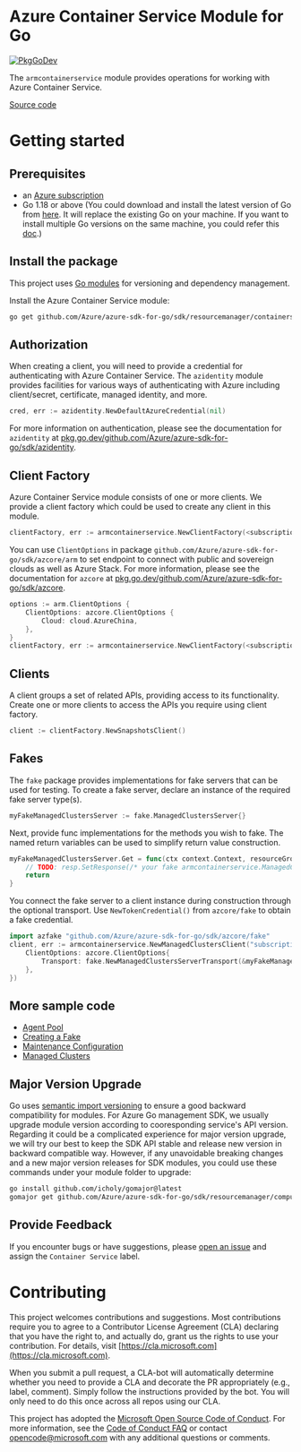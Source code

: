 # Azure Container Service Module for Go

[![PkgGoDev](https://pkg.go.dev/badge/github.com/Azure/azure-sdk-for-go/sdk/resourcemanager/containerservice/armcontainerservice/v2)](https://pkg.go.dev/github.com/Azure/azure-sdk-for-go/sdk/resourcemanager/containerservice/armcontainerservice/v2)

The `armcontainerservice` module provides operations for working with Azure Container Service.

[Source code](https://github.com/Azure/azure-sdk-for-go/tree/main/sdk/resourcemanager/containerservice/armcontainerservice)

# Getting started

## Prerequisites

- an [Azure subscription](https://azure.microsoft.com/free/)
- Go 1.18 or above (You could download and install the latest version of Go from [here](https://go.dev/doc/install). It will replace the existing Go on your machine. If you want to install multiple Go versions on the same machine, you could refer this [doc](https://go.dev/doc/manage-install).)

## Install the package

This project uses [Go modules](https://github.com/golang/go/wiki/Modules) for versioning and dependency management.

Install the Azure Container Service module:

```sh
go get github.com/Azure/azure-sdk-for-go/sdk/resourcemanager/containerservice/armcontainerservice/v2
```

## Authorization

When creating a client, you will need to provide a credential for authenticating with Azure Container Service.  The `azidentity` module provides facilities for various ways of authenticating with Azure including client/secret, certificate, managed identity, and more.

```go
cred, err := azidentity.NewDefaultAzureCredential(nil)
```

For more information on authentication, please see the documentation for `azidentity` at [pkg.go.dev/github.com/Azure/azure-sdk-for-go/sdk/azidentity](https://pkg.go.dev/github.com/Azure/azure-sdk-for-go/sdk/azidentity).

## Client Factory

Azure Container Service module consists of one or more clients. We provide a client factory which could be used to create any client in this module.

```go
clientFactory, err := armcontainerservice.NewClientFactory(<subscription ID>, cred, nil)
```

You can use `ClientOptions` in package `github.com/Azure/azure-sdk-for-go/sdk/azcore/arm` to set endpoint to connect with public and sovereign clouds as well as Azure Stack. For more information, please see the documentation for `azcore` at [pkg.go.dev/github.com/Azure/azure-sdk-for-go/sdk/azcore](https://pkg.go.dev/github.com/Azure/azure-sdk-for-go/sdk/azcore).

```go
options := arm.ClientOptions {
    ClientOptions: azcore.ClientOptions {
        Cloud: cloud.AzureChina,
    },
}
clientFactory, err := armcontainerservice.NewClientFactory(<subscription ID>, cred, &options)
```

## Clients

A client groups a set of related APIs, providing access to its functionality.  Create one or more clients to access the APIs you require using client factory.

```go
client := clientFactory.NewSnapshotsClient()
```

## Fakes
The `fake` package provides implementations for fake servers that can be used for testing.
To create a fake server, declare an instance of the required fake server type(s).
```go
myFakeManagedClustersServer := fake.ManagedClustersServer{}
```
Next, provide func implementations for the methods you wish to fake.
The named return variables can be used to simplify return value construction.
```go
myFakeManagedClustersServer.Get = func(ctx context.Context, resourceGroupName string, resourceName string, options *armcontainerservice.ManagedClustersClientGetOptions) (resp azfake.Responder[armcontainerservice.ManagedClustersClientGetResponse], errResp azfake.ErrorResponder) {
	// TODO: resp.SetResponse(/* your fake armcontainerservice.ManagedClustersClientGetResponse response */)
	return
}
```
You connect the fake server to a client instance during construction through the optional transport.
Use `NewTokenCredential()` from `azcore/fake` to obtain a fake credential.
```go
import azfake "github.com/Azure/azure-sdk-for-go/sdk/azcore/fake"
client, err := armcontainerservice.NewManagedClustersClient("subscriptionID", azfake.NewTokenCredential(), &arm.ClientOptions{
	ClientOptions: azcore.ClientOptions{
		Transport: fake.NewManagedClustersServerTransport(&myFakeManagedClustersServer),
	},
})
```

## More sample code

- [Agent Pool](https://aka.ms/azsdk/go/mgmt/samples?path=sdk/resourcemanager/containerservice/agent_pool)
- [Creating a Fake](./fake_example_test.go)
- [Maintenance Configuration](https://aka.ms/azsdk/go/mgmt/samples?path=sdk/resourcemanager/containerservice/maintenance_configurations)
- [Managed Clusters](https://aka.ms/azsdk/go/mgmt/samples?path=sdk/resourcemanager/containerservice/managed_clusters)

## Major Version Upgrade

Go uses [semantic import versioning](https://github.com/golang/go/wiki/Modules#semantic-import-versioning) to ensure a good backward compatibility for modules. For Azure Go management SDK, we usually upgrade module version according to cooresponding service's API version. Regarding it could be a complicated experience for major version upgrade, we will try our best to keep the SDK API stable and release new version in backward compatible way. However, if any unavoidable breaking changes and a new major version releases for SDK modules, you could use these commands under your module folder to upgrade:

```sh
go install github.com/icholy/gomajor@latest
gomajor get github.com/Azure/azure-sdk-for-go/sdk/resourcemanager/compute/armcompute@latest
```

## Provide Feedback

If you encounter bugs or have suggestions, please
[open an issue](https://github.com/Azure/azure-sdk-for-go/issues) and assign the `Container Service` label.

# Contributing

This project welcomes contributions and suggestions. Most contributions require
you to agree to a Contributor License Agreement (CLA) declaring that you have
the right to, and actually do, grant us the rights to use your contribution.
For details, visit [https://cla.microsoft.com](https://cla.microsoft.com).

When you submit a pull request, a CLA-bot will automatically determine whether
you need to provide a CLA and decorate the PR appropriately (e.g., label,
comment). Simply follow the instructions provided by the bot. You will only
need to do this once across all repos using our CLA.

This project has adopted the
[Microsoft Open Source Code of Conduct](https://opensource.microsoft.com/codeofconduct/).
For more information, see the
[Code of Conduct FAQ](https://opensource.microsoft.com/codeofconduct/faq/)
or contact [opencode@microsoft.com](mailto:opencode@microsoft.com) with any
additional questions or comments.

